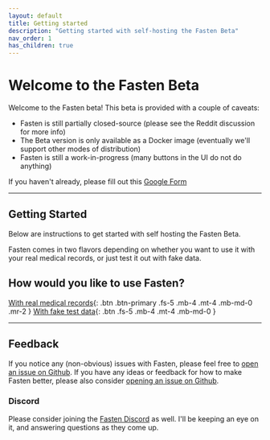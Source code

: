 ```yaml
---
layout: default
title: Getting started
description: "Getting started with self-hosting the Fasten Beta"
nav_order: 1
has_children: true
---
```


# Welcome to the Fasten Beta

Welcome to the Fasten beta! This beta is provided with a couple of caveats:

- Fasten is still partially closed-source (please see the Reddit discussion for more info)
- The Beta version is only available as a Docker image (eventually we'll support other modes of distribution)
- Fasten is still a work-in-progress (many buttons in the UI do not do anything)

If you haven't already, please fill out this [Google Form](https://forms.gle/SNsYX9BNMXB6TuTw6)

---

## Getting Started

Below are instructions to get started with self hosting the Fasten Beta.

Fasten comes in two flavors depending on whether you want to use it with your real medical records, or just test it out with fake data.

## How would you like to use Fasten?

[With real medical records](/beta/main.html){: .btn .btn-primary .fs-5 .mb-4 .mt-4 .mb-md-0 .mr-2 }
[With fake test data](/beta/sandbox.html){: .btn .fs-5 .mb-4 .mt-4 .mb-md-0 }

---

## Feedback

If you notice any (non-obvious) issues with Fasten, please feel free to [open an issue on Github](https://github.com/fastenhealth/docs/issues).
If you have any ideas or feedback for how to make Fasten better, please also consider [opening an issue on Github](https://github.com/fastenhealth/docs/issues).

### Discord

Please consider joining the [Fasten Discord](https://discord.gg/Bykz6BAN8p) as well. I'll be keeping an eye on it, and answering questions as they come up.
